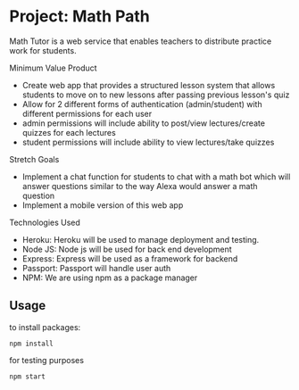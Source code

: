 # Project: Math Path 

Math Tutor is a web service that enables teachers to distribute
practice work for students. 


Minimum Value Product
- Create web app that provides a structured lesson system that allows students
  to move on to new lessons after passing previous lesson's quiz
- Allow for 2 different forms of authentication (admin/student) with different
  permissions for each user
- admin permissions will include ability to post/view lectures/create quizzes for
  each lectures
- student permissions will include ability to view lectures/take quizzes


Stretch Goals
- Implement a chat function for students to chat with a math bot which will answer
  questions similar to the way Alexa would answer a math question
- Implement a mobile version of this web app


Technologies Used

* Heroku: Heroku will be used to manage deployment and testing. 
* Node JS: Node js will be used for back end development
* Express: Express will be used as a framework for backend
* Passport: Passport will handle user auth
* NPM: We are using npm as a package manager


## Usage

to install packages:
```
npm install
```

for testing purposes
```
npm start
```

